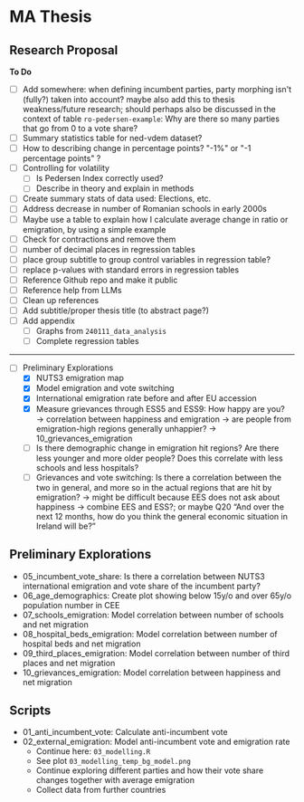 # MA Thesis

## Research Proposal

**To Do**
- [ ] Add somewhere: when defining incumbent parties, party morphing isn't (fully?) taken into account? maybe also add this to thesis weakness/future research; should perhaps also be discussed in the context of table `ro-pedersen-example`: Why are there so many parties that go from 0 to a vote share?
- [ ] Summary statistics table for ned-vdem dataset?
- [ ] How to describing change in percentage points? "-1\%" or "-1 percentage points" ?
- [ ] Controlling for volatility
  - [ ] Is Pedersen Index correctly used?
  - [ ] Describe in theory and explain in methods
- [ ] Create summary stats of data used: Elections, etc.
- [ ] Address decrease in number of Romanian schools in early 2000s
- [ ] Maybe use a table to explain how I calculate average change in ratio or emigration, by using a simple example
- [ ] Check for contractions and remove them
- [ ] number of decimal places in regression tables
- [ ] place group subtitle to group control variables in regression table?
- [ ] replace p-values with standard errors in regression tables
- [ ] Reference Github repo and make it public
- [ ] Reference help from LLMs
- [ ] Clean up references
- [ ] Add subtitle/proper thesis title (to abstract page?)
- [ ] Add appendix
  - [ ] Graphs from `240111_data_analysis`
  - [ ] Complete regression tables

----

- [ ] Preliminary Explorations
	- [x] NUTS3 emigration map
	- [x] Model emigration and vote switching
	- [x] International emigration rate before and after EU accession
	- [x] Measure grievances through ESS5 and ESS9: How happy are you? → correlation between happiness and emigration → are people from emigration-high regions generally unhappier? → 10_grievances_emigration
	- [ ] Is there demographic change in emigration hit regions? Are there less younger and more older people? Does this correlate with less schools and less hospitals?
	- [ ] Grievances and vote switching: Is there a correlation between the two in general, and more so in the actual regions that are hit by emigration? → might be difficult because EES does not ask about happiness → combine EES and ESS?; or maybe Q20 “And over the next 12 months, how do you think the general economic situation in Ireland will be?”

## Preliminary Explorations
- 05_incumbent_vote_share: Is there a correlation between NUTS3 international emigration and vote share of the incumbent party?
- 06_age_demographics: Create plot showing below 15y/o and over 65y/o population number in CEE
- 07_schools_emigration: Model correlation between number of schools and net migration
- 08_hospital_beds_emigration: Model correlation between number of hospital beds and net migration
- 09_third_places_emigration: Model correlation between number of third places and net migration
- 10_grievances_emigration: Model correlation between happiness and net migration

## Scripts
- 01_anti_incumbent_vote: Calculate anti-incumbent vote
- 02_external_emigration: Model anti-incumbent vote and emigration rate
  - Continue here: `03_modelling.R`
  - See plot `03_modelling_temp_bg_model.png`
  - Continue exploring different parties and how their vote share changes together with average emigration
  - Collect data from further countries
  